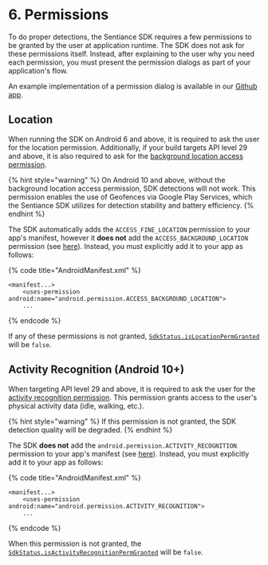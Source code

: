 # 6. Permissions

To do proper detections, the Sentiance SDK requires a few permissions to be granted by the user at application runtime. The SDK does not ask for these permissions itself. Instead, after explaining to the user why you need each permission, you must present the permission dialogs as part of your application's flow.

An example implementation of a permission dialog is available in our [Github app](https://github.com/sentiance/sdk-starter-android/blob/master/app/src/main/java/com/sentiance/sdkstarter/PermissionCheckActivity.java).

## Location

When running the SDK on Android 6 and above, it is required to ask the user for the location permission. Additionally, if your build targets API level 29 and above, it is also required to ask for the [background location access permission](https://developer.android.com/reference/android/Manifest.permission.html#ACCESS_BACKGROUND_LOCATION).

{% hint style="warning" %}
On Android 10 and above, without the background location access permission, SDK detections will not work. This permission enables the use of Geofences via Google Play Services, which the Sentiance SDK utilizes for detection stability and battery efficiency.
{% endhint %}

The SDK automatically adds the `ACCESS_FINE_LOCATION` permission to your app's manifest, however it **does not** add the `ACCESS_BACKGROUND_LOCATION` permission \(see [here](../../appendix/android/android-10-update-behavior.md)\). Instead, you must explicitly add it to your app as follows:

{% code title="AndroidManifest.xml" %}
```markup
<manifest...>
    <uses-permission android:name="android.permission.ACCESS_BACKGROUND_LOCATION">
    ...
```
{% endcode %}

If any of these permissions is not granted, [`SdkStatus.isLocationPermGranted`](../../api-reference/android/sdkstatus/#islocationpermgranted) will be `false`.

## Activity Recognition \(Android 10+\)

When targeting API level 29 and above, it is required to ask the user for the [activity recognition permission](https://developer.android.com/reference/android/Manifest.permission#ACTIVITY_RECOGNITION). This permission grants access to the user's physical activity data \(idle, walking, etc.\).

{% hint style="warning" %}
If this permission is not granted, the SDK detection quality will be degraded.
{% endhint %}

The SDK **does not** add the `android.permission.ACTIVITY_RECOGNITION` permission to your app's manifest \(see [here](../../appendix/android/android-10-update-behavior.md)\). Instead, you must explicitly add it to your app as follows:

{% code title="AndroidManifest.xml" %}
```markup
<manifest...>
    <uses-permission android:name="android.permission.ACTIVITY_RECOGNITION">
    ...
```
{% endcode %}

When this permission is not granted, the [`SdkStatus.isActivityRecognitionPermGranted`](../../api-reference/android/sdkstatus/#isactivityrecognitionpermgranted) will be `false`.





